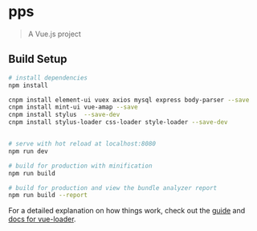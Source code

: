 # pps

> A Vue.js project

## Build Setup

``` bash
# install dependencies
npm install

cnpm install element-ui vuex axios mysql express body-parser --save
cnpm install mint-ui vue-amap --save
cnpm install stylus  --save-dev
cnpm install stylus-loader css-loader style-loader --save-dev


# serve with hot reload at localhost:8080
npm run dev

# build for production with minification
npm run build

# build for production and view the bundle analyzer report
npm run build --report
```

For a detailed explanation on how things work, check out the [guide](http://vuejs-templates.github.io/webpack/) and [docs for vue-loader](http://vuejs.github.io/vue-loader).
